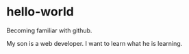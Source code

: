 # hello-world
Becoming familiar with github.
<p> My son is a web developer.  I want to learn what he is learning. </p>

